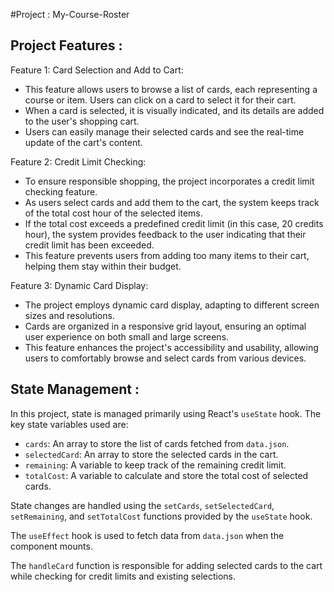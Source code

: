 #Project : My-Course-Roster

## Project Features :

Feature 1: Card Selection and Add to Cart:
- This feature allows users to browse a list of cards, each representing a course or item. Users can click on a card to select it for their cart.
- When a card is selected, it is visually indicated, and its details are added to the user's shopping cart.
- Users can easily manage their selected cards and see the real-time update of the cart's content.

Feature 2: Credit Limit Checking:
- To ensure responsible shopping, the project incorporates a credit limit checking feature.
- As users select cards and add them to the cart, the system keeps track of the total cost hour of the selected items.
- If the total cost exceeds a predefined credit limit (in this case, 20 credits hour), the system provides feedback to the user indicating that their credit limit has been exceeded.
- This feature prevents users from adding too many items to their cart, helping them stay within their budget.

Feature 3: Dynamic Card Display:
- The project employs dynamic card display, adapting to different screen sizes and resolutions.
- Cards are organized in a responsive grid layout, ensuring an optimal user experience on both small and large screens.
- This feature enhances the project's accessibility and usability, allowing users to comfortably browse and select cards from various devices.

## State Management :
In this project, state is managed primarily using React's `useState` hook. The key state variables used are:

- `cards`: An array to store the list of cards fetched from `data.json`.
- `selectedCard`: An array to store the selected cards in the cart.
- `remaining`: A variable to keep track of the remaining credit limit.
- `totalCost`: A variable to calculate and store the total cost of selected cards.

State changes are handled using the `setCards`, `setSelectedCard`, `setRemaining`, and `setTotalCost` functions provided by the `useState` hook.

The `useEffect` hook is used to fetch data from `data.json` when the component mounts.

The `handleCard` function is responsible for adding selected cards to the cart while checking for credit limits and existing selections.